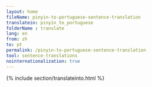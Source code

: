 ```yaml
---
layout: home
fileName: pinyin-to-portuguese-sentence-translation
translatein: pinyin_to_portuguese
folderName : translate
lang: en
from: zh
to: pt
permalink: /pinyin-to-portuguese-sentence-translation
tool: sentence-translations
nointernationalization: true
---
```

{% include section/translateinto.html %}
